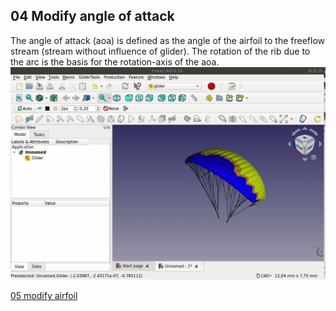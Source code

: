## 04 Modify angle of attack

The angle of attack (aoa) is defined as the angle of the airfoil to the freeflow stream (stream without influence of glider). The rotation of the rib due to the arc is the basis for the rotation-axis of the aoa.  
![modify-aoa](gifs/modify-angle-of-attack.gif)  
  
  
[05 modify airfoil](05_modify-airfoil.md)